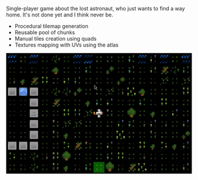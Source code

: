Single-player game about the lost astronaut, who just wants to find a way home. It's not done yet and I think never be.

- Procedural tilemap generation
- Reusable pool of chunks
- Manual tiles creation using quads
- Textures mapping with UVs using the atlas

![Demo GIF](demo.gif)